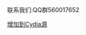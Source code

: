 <html lang="en">
<head>
    <title>Homepage:http://iosauto.net</title>
</head>
<body>
<p>联系我们:QQ群560017652</p>
<a href="cydia://url/https://cydia.saurik.com/api/share#?source=http://iosauto.net">增加到Cydia源</a>
</body>
</html>

